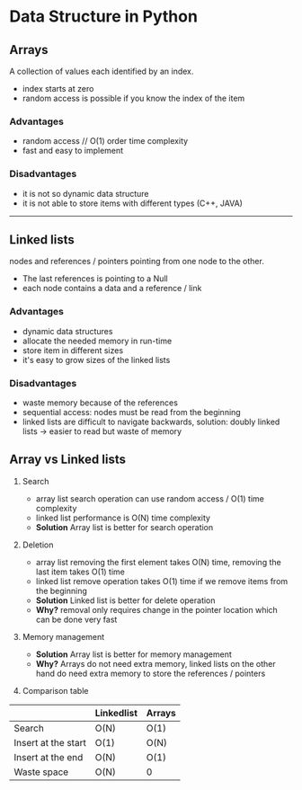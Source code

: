 # Data Structure in Python

## Arrays 

A collection of values each identified by an index.

* index starts at zero
* random access is possible if you know the index of the item

### Advantages

* random access // O(1) order time complexity 
* fast and easy to implement

### Disadvantages

* it is not so dynamic data structure
* it is not able to store items with different types (C++, JAVA)

-------------

## Linked lists

nodes and references / pointers pointing from one node to the other.

* The last references is pointing to a Null
* each node contains a data and a reference / link

### Advantages

* dynamic data structures
* allocate the needed memory in run-time
* store item in different sizes
* it's easy to grow sizes of the linked lists

### Disadvantages

* waste memory because of the references
* sequential access: nodes must be read from the beginning 
* linked lists are difficult to navigate backwards, solution: doubly linked lists -> easier to read but waste of memory

## Array vs Linked lists

1. Search
    * array list search operation can use random access / O(1) time complexity
    * linked list performance is O(N) time complexity
    * **Solution** Array list is better for search operation

1. Deletion
    * array list removing the first element takes O(N) time, removing the last item takes O(1) time
    * linked list remove operation takes O(1) time if we remove items from the beginning
    * **Solution** Linked list is better for delete operation
    * **Why?** removal only requires change in the pointer location which can be done very fast

1. Memory management
    * **Solution** Array list is better for memory management
    * **Why?** Arrays do not need extra memory, linked lists on the other hand do need extra memory to store the references / pointers 

1. Comparison table

|                     | Linkedlist | Arrays |
|---------------------|------------|--------|
| Search              | O(N)       | O(1)   |
| Insert at the start | O(1)       | O(N)   |
| Insert at the end   | O(N)       | O(1)   |
| Waste space         | O(N)       | 0      |